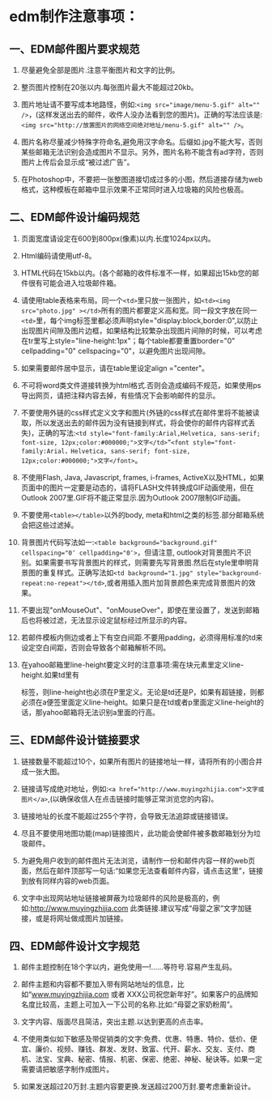 ﻿
# edm制作注意事项：

## 一、EDM邮件图片要求规范

1. 尽量避免全部是图片.注意平衡图片和文字的比例。

2. 整页图片控制在20张以内.每张图片最大不能超过20kb。

3. 图片地址请不要写成本地路怪，例如:`<img src="image/menu-5.gif" alt="" />`，(这样发送出去的邮件，收件人没办法看到您的图片)。正确的写法应该是:`<img src="http://放置图片的网络空间绝对地址/menu-5.gif" alt="" />`。

4. 图片名称尽量减少特殊字符命名,避免用汉字命名。后缀如.jpg不能大写，否则某些邮箱无法识别会造成图片不显示。另外，图片名称不能含有ad字符，否则图片上传后会显示成“被过滤广告”。

5. 在Photoshop中，不要把一张整图道接切成过多的小图，然后道接存储为web格式，这种模板在邮箱中显示效果不正常同时进入垃圾箱的风险也极高。


## 二、EDM邮件设计编码规范

1. 页面宽度请设定在600到800px(像素)以内.长度1024px以内。

2. Html编码请使用utf-8。

3. HTML代码在15kb以内。(各个邮箱的收件标准不一样，如果超出15kb您的邮件很有可能会进入垃圾邮件箱。

4. 请使用table表格来布局。同一个`<td>`里只放一张图片，如`<td><img src="photo.jpg" ></td>`所有的图片都要定义高和宽。同一段文字放在同一`<td>`里，每个img标签里都必须声明style="display:block,border:0",以防止出现图片间隙及图片边框，如果结构比较繁杂出现图片间隙的时候，可以考虑在tr里写上style="line-height:1px"；每个table都要重置border="0" cellpadding="0" cellspacing="0"，以避免图片出现间隙。

5. 如果需要邮件居中显示，请在table里设定align ="center"。

6. 不可将word类文件道接转换为html格式.否则会造成编码不规范，如果使用ps导出网页，请把注释内容去掉，有些情况下会影响邮件的显示。

7. 不要使用外链的css样式定义文字和图片(外链的css样式在邮件里将不能被读取，所以发送出去的邮件因为没有链接到样式，将会使你的邮件内容样式丢失)，正确的写法:`<td style="font-family:Arial,Helvetica, sans-serif; font-size, 12px;color:#000000;">文字</td>”<font style="font-family:Arial，Helvetica, sans-serif; font-size, 12px;color:#000000;">文字</font>`。

8. 不使用Flash, Java, Javascript, frames, i-frames, ActiveX以及HTML，如果页面中的图片一定要是动态的，请将FLASH文件转换成GIF动画使用，但在Outlook 2007里.GIF将不能正常显示.因为Outlook 2007限制GIF动画。

9. 不要使用`<table></table>`以外的body, meta和html之类的标签.部分邮箱系统会把这些过滤掉。

10. 背景图片代码写法如一:`<table background="background.gif" cellspacing="0″ cellpadding="0″>`，但请注意, outlook对背景图片不识别。如果需要书写背景图片的样式，则需要先写背景图.然后在style里申明背景图的重复样式。正确写法如`<td background="1.jpg" style="background-repeat:no-repeat"></td>`,或者用插入图片加背景颜色来完成背景图片的效果。

11. 不要出现"onMouseOut"、"onMouseOver"，即使在<td>里设置了，发送到邮箱后也将被过滤，无法显示设定鼠标经过所显示的内容。

12. 若邮件模板内侧边或者上下有空白间距.不要用padding，必须得用标准的td来设定空白间距，否则会导致各个邮箱解析不同。

13. 在yahoo邮箱里line-height要定义时的注意事项:需在块元素里定义line-height.如果td里有<p>标签，则line-height也必须在P里定义。无论是td还是P，如果有超链接，则都必须在a便签里面定义line-height。如果只是在td或者p里面定义line-height的话，那yahoo邮箱将无法识别a里面的行高。


## 三、EDM邮件设计链接要求

1. 链接数量不能超过10个，如果所有图片的链接地址一样，请将所有的小图合并成一张大图。

2. 链接请写成绝对地址，例如:`<a href="http://www.muyingzhijia.com">文字或图片</a>`,(以确保收信人在点击链接时能够正常浏览您的内容)。

3. 链接地址的长度不能超过255个字符，会导致无法追踪或链接错误。

4. 尽且不要使用地图功能(map)链接图片，此功能会使邮件被多数邮箱划分为垃圾邮件。

5. 为避免用户收到的邮件图片无法浏览，请制作一份和邮件内容一样的web页面，然后在邮件顶部写一句话:“如果您无法查看邮件内容，请点击这里”，链接到放有同样内容的web页面。

6. 文字中出现网站地址链接被屏蔽为垃圾邮件的风险是极高的，例如:http://www.muyingzhijia.com 此类链接.建议写成“母婴之家”文字加链接，或是将网址做成图片加链接。


## 四、EDM邮件设计文字规范

1. 邮件主题控制在18个字以内，避免使用—!……等符号.容易产生乱码。

2. 邮件主题和内容都不要加入带有网站地址的信息，比如“www.muyingzhijia.com 或者 XXX公司祝您新年好”。如果客户的品牌知名度比较高，主题上可加入一下公司的名称.比如:“母婴之家奶粉周”。

3. 文字内容、版面尽且简洁，突出主题.以达到更高的点击率。

4. 不使用类似如下敏感及带促销类的文字:免费、优惠、特惠、特价、低价、便宜、廉价、视频、赚钱、群发、发财、致富、代开、薪水、交友、支付、商机、法宝、宝典、秘密、情报、机密、保密、绝密、神秘、秘诀等。如果一定需要请把敏感字制作成图片。

5. 如果发送超过20万封.主题内容要更换.发送超过200万封.要考虑重新设计。